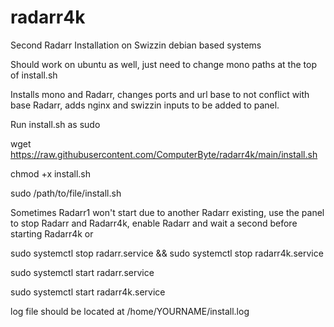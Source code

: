 # radarr4k
Second Radarr Installation on Swizzin debian based systems

Should work on ubuntu as well, just need to change mono paths at the top of install.sh

Installs mono and Radarr, changes ports and url base to not conflict with base Radarr, adds nginx and swizzin inputs to be added to panel.

Run install.sh as sudo

wget https://raw.githubusercontent.com/ComputerByte/radarr4k/main/install.sh

chmod +x install.sh

sudo /path/to/file/install.sh

Sometimes Radarr1 won't start due to another Radarr existing, use the panel to stop Radarr and Radarr4k, enable Radarr and wait a second before starting Radarr4k or

sudo systemctl stop radarr.service && sudo systemctl stop radarr4k.service

sudo systemctl start radarr.service

sudo systemctl start radarr4k.service

log file should be located at /home/YOURNAME/install.log

